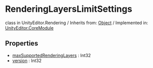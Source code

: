 # RenderingLayersLimitSettings
class in UnityEditor.Rendering
 / Inherits from: <a href="https://docs.unity3d.com/6000.1/Documentation/ScriptReference/Object.html">Object</a> / Implemented in: <a href="https://docs.unity3d.com/6000.1/Documentation/ScriptReference/UnityEditor.CoreModule.html">UnityEditor.CoreModule</a>

## Properties
- <a href="https://docs.unity3d.com/6000.1/Documentation/ScriptReference/RenderingLayersLimitSettings-maxSupportedRenderingLayers.html">maxSupportedRenderingLayers</a> : Int32
- <a href="https://docs.unity3d.com/6000.1/Documentation/ScriptReference/RenderingLayersLimitSettings-version.html">version</a> : Int32
